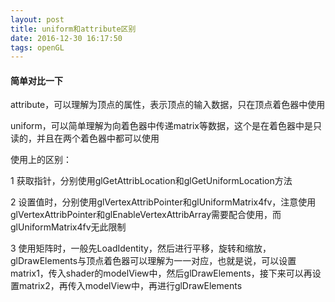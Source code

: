 ```yaml
---
layout: post
title: uniform和attribute区别
date: 2016-12-30 16:17:50
tags: openGL
---
```


#### 简单对比一下

attribute，可以理解为顶点的属性，表示顶点的输入数据，只在顶点着色器中使用

uniform，可以简单理解为向着色器中传递matrix等数据，这个是在着色器中是只读的，并且在两个着色器中都可以使用



使用上的区别：

1 获取指针，分别使用glGetAttribLocation和glGetUniformLocation方法

2 设置值时，分别使用glVertexAttribPointer和glUniformMatrix4fv，注意使用glVertexAttribPointer和glEnableVertexAttribArray需要配合使用，而glUniformMatrix4fv无此限制

3 使用矩阵时，一般先LoadIdentity，然后进行平移，旋转和缩放，glDrawElements与顶点着色器可以理解为一一对应，也就是说，可以设置matrix1，传入shader的modelView中，然后glDrawElements，接下来可以再设置matrix2，再传入modelView中，再进行glDrawElements

